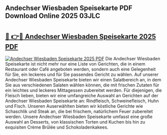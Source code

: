 ## Andechser Wiesbaden Speisekarte PDF Download Online 2025 03JLC

# <h2><a href="http://gc7mf0.nevu.top/?p=Andechser+Wiesbaden+Speisekarte">🔗 👉🔴 Andechser Wiesbaden Speisekarte 2025 PDF</a></h2>

[![Andechser Wiesbaden Speisekarte 2025 PDF](https://i.imgur.com/dBaPXMq.png)](http://gc7mf0.nevu.top/?p=Andechser+Wiesbaden+Speisekarte)
Die Andechser Wiesbaden Speisekarte ist nicht mehr nur eine Liste von Gerichten, die in einem Restaurant oder Café angeboten werden, sondern auch eine Gelegenheit für Sie, ein leckeres und für Sie passendes Gericht zu wählen. Auf unserer Andechser Wiesbaden Speisekarte bieten wir einen Salatbereich an, in dem Sie aus verschiedenen Salaten wählen können, die mit frischen Zutaten für ein leichtes und leckeres Mittagessen zubereitet werden. Für diejenigen, die Fleisch lieben, bieten wir eine umfangreiche Auswahl an Gerichten auf der Andechser Wiesbaden Speisekarte an: Rindfleisch, Schweinefleisch, Huhn und Fisch. Unseren Auserwählten bieten wir köstliche Gerichte wie Schaschlik und Steak an, die bei frischem, natürlichem Feuer zubereitet werden. Unsere Andechser Wiesbaden Speisekarte umfasst eine große Auswahl an Desserts, von klassischen Torten und Kuchen bis hin zu exquisiten Crème Brûlée und Schokoladenkakees.
